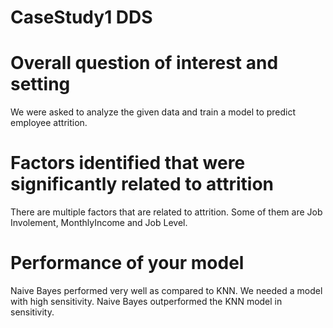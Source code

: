 # CaseStudy1 DDS

# Overall question of interest and setting
We were asked to analyze the given data and train a model to predict employee attrition.

# Factors identified that were significantly related to attrition
There are multiple factors that are related to attrition. Some of them are Job Involement, MonthlyIncome and Job Level.

# Performance of your model
Naive Bayes performed very well as compared to KNN. We needed a model with high sensitivity. Naive Bayes outperformed the KNN model in sensitivity.


